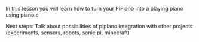 In this lesson you will learn how to turn your PiPiano into a playing piano using piano.c

Next steps:
Talk about possibilities of pipiano integration with other projects (experiments, sensors, robots, sonic pi, minecraft)
